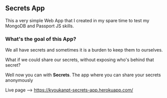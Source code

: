 <h2>Secrets App</h2>

<p>This a very simple Web App that I created in my spare time to test my MongoDB and Passport JS skills.</p>

<h3>What's the goal of this App?</h3>
<p>We all have secrets and sometimes it is a burden to keep them to ourselves.</p>
<p>What if we could share our secrets, without exposing who's behind that secret?</p>
<p>Well now you can with <strong>Secrets</strong>. The app where you can share your secrets anonymously</p> 

Live page --> https://kyoukanpt-secrets-app.herokuapp.com/
